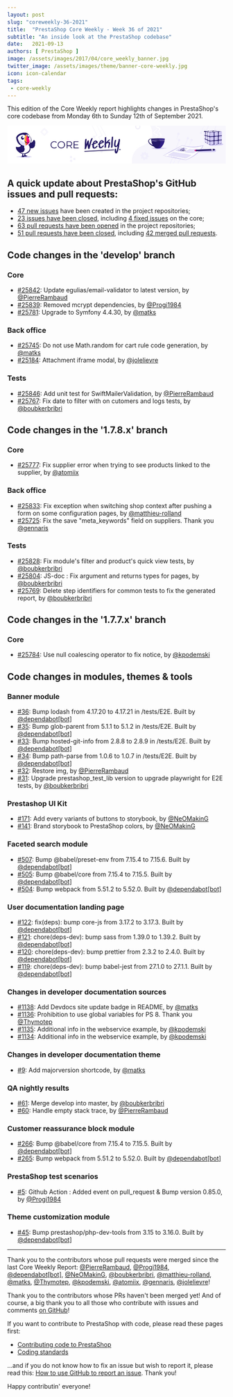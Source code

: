 ```yaml
---
layout: post
slug: "coreweekly-36-2021"
title:  "PrestaShop Core Weekly - Week 36 of 2021"
subtitle: "An inside look at the PrestaShop codebase"
date:   2021-09-13
authors: [ PrestaShop ]
image: /assets/images/2017/04/core_weekly_banner.jpg
twitter_image: /assets/images/theme/banner-core-weekly.jpg
icon: icon-calendar
tags:
 - core-weekly
---
```


This edition of the Core Weekly report highlights changes in PrestaShop's core codebase from Monday 6th to Sunday 12th of September 2021.

![Core Weekly banner](/assets/images/2018/12/banner-core-weekly.jpg)


## A quick update about PrestaShop's GitHub issues and pull requests:

- [47 new issues](https://github.com/search?q=org%3APrestaShop+is%3Apublic++-repo%3Aprestashop%2Fprestashop.github.io++is%3Aissue+created%3A2021-09-06..2021-09-12) have been created in the project repositories;
- [23 issues have been closed](https://github.com/search?q=org%3APrestaShop+is%3Apublic++-repo%3Aprestashop%2Fprestashop.github.io++is%3Aissue+closed%3A2021-09-06..2021-09-12), including [4 fixed issues](https://github.com/search?q=org%3APrestaShop+is%3Apublic++-repo%3Aprestashop%2Fprestashop.github.io++is%3Aissue+label%3Afixed+closed%3A2021-09-06..2021-09-12) on the core;
- [63 pull requests have been opened](https://github.com/search?q=org%3APrestaShop+is%3Apublic++-repo%3Aprestashop%2Fprestashop.github.io++is%3Apr+created%3A2021-09-06..2021-09-12) in the project repositories;
- [51 pull requests have been closed](https://github.com/search?q=org%3APrestaShop+is%3Apublic++-repo%3Aprestashop%2Fprestashop.github.io++is%3Apr+closed%3A2021-09-06..2021-09-12), including [42 merged pull requests](https://github.com/search?q=org%3APrestaShop+is%3Apublic++-repo%3Aprestashop%2Fprestashop.github.io++is%3Apr+merged%3A2021-09-06..2021-09-12).
        


## Code changes in the 'develop' branch


### Core
* [#25842](https://github.com/PrestaShop/PrestaShop/pull/25842): Update egulias/email-validator to latest version, by [@PierreRambaud](https://github.com/PierreRambaud)
* [#25839](https://github.com/PrestaShop/PrestaShop/pull/25839): Removed mcrypt dependencies, by [@Progi1984](https://github.com/Progi1984)
* [#25781](https://github.com/PrestaShop/PrestaShop/pull/25781): Upgrade to Symfony 4.4.30, by [@matks](https://github.com/matks)


### Back office
* [#25745](https://github.com/PrestaShop/PrestaShop/pull/25745): Do not use Math.random for cart rule code generation, by [@matks](https://github.com/matks)
* [#25184](https://github.com/PrestaShop/PrestaShop/pull/25184): Attachment iframe modal, by [@jolelievre](https://github.com/jolelievre)


### Tests
* [#25846](https://github.com/PrestaShop/PrestaShop/pull/25846): Add unit test for SwiftMailerValidation, by [@PierreRambaud](https://github.com/PierreRambaud)
* [#25767](https://github.com/PrestaShop/PrestaShop/pull/25767): Fix date to filter with on cutomers and logs tests, by [@boubkerbribri](https://github.com/boubkerbribri)


## Code changes in the '1.7.8.x' branch


### Core
* [#25777](https://github.com/PrestaShop/PrestaShop/pull/25777): Fix supplier error when trying to see products linked to the supplier, by [@atomiix](https://github.com/atomiix)


### Back office
* [#25833](https://github.com/PrestaShop/PrestaShop/pull/25833): Fix exception when switching shop context after pushing a form on some configuration pages, by [@matthieu-rolland](https://github.com/matthieu-rolland)
* [#25725](https://github.com/PrestaShop/PrestaShop/pull/25725): Fix the save "meta_keywords" field on suppliers. Thank you [@gennaris](https://github.com/gennaris)


### Tests
* [#25828](https://github.com/PrestaShop/PrestaShop/pull/25828): Fix module's filter and product's quick view tests, by [@boubkerbribri](https://github.com/boubkerbribri)
* [#25804](https://github.com/PrestaShop/PrestaShop/pull/25804): JS-doc : Fix argument and returns types for pages, by [@boubkerbribri](https://github.com/boubkerbribri)
* [#25769](https://github.com/PrestaShop/PrestaShop/pull/25769): Delete step identifiers for common tests to fix the generated report, by [@boubkerbribri](https://github.com/boubkerbribri)


## Code changes in the '1.7.7.x' branch


### Core
* [#25784](https://github.com/PrestaShop/PrestaShop/pull/25784): Use null coalescing operator to fix notice, by [@kpodemski](https://github.com/kpodemski)


## Code changes in modules, themes & tools


### Banner module
* [#36](https://github.com/PrestaShop/ps_banner/pull/36): Bump lodash from 4.17.20 to 4.17.21 in /tests/E2E. Built by [@dependabot[bot]](https://github.com/apps/dependabot)
* [#35](https://github.com/PrestaShop/ps_banner/pull/35): Bump glob-parent from 5.1.1 to 5.1.2 in /tests/E2E. Built by [@dependabot[bot]](https://github.com/apps/dependabot)
* [#33](https://github.com/PrestaShop/ps_banner/pull/33): Bump hosted-git-info from 2.8.8 to 2.8.9 in /tests/E2E. Built by [@dependabot[bot]](https://github.com/apps/dependabot)
* [#34](https://github.com/PrestaShop/ps_banner/pull/34): Bump path-parse from 1.0.6 to 1.0.7 in /tests/E2E. Built by [@dependabot[bot]](https://github.com/apps/dependabot)
* [#32](https://github.com/PrestaShop/ps_banner/pull/32): Restore img, by [@PierreRambaud](https://github.com/PierreRambaud)
* [#31](https://github.com/PrestaShop/ps_banner/pull/31): Upgrade prestashop_test_lib version to upgrade playwright for E2E tests, by [@boubkerbribri](https://github.com/boubkerbribri)


### Prestashop UI Kit
* [#171](https://github.com/PrestaShop/prestashop-ui-kit/pull/171): Add every variants of buttons to storybook, by [@NeOMakinG](https://github.com/NeOMakinG)
* [#141](https://github.com/PrestaShop/prestashop-ui-kit/pull/141): Brand storybook to PrestaShop colors, by [@NeOMakinG](https://github.com/NeOMakinG)


### Faceted search module
* [#507](https://github.com/PrestaShop/ps_facetedsearch/pull/507): Bump @babel/preset-env from 7.15.4 to 7.15.6. Built by [@dependabot[bot]](https://github.com/apps/dependabot)
* [#505](https://github.com/PrestaShop/ps_facetedsearch/pull/505): Bump @babel/core from 7.15.4 to 7.15.5. Built by [@dependabot[bot]](https://github.com/apps/dependabot)
* [#504](https://github.com/PrestaShop/ps_facetedsearch/pull/504): Bump webpack from 5.51.2 to 5.52.0. Built by [@dependabot[bot]](https://github.com/apps/dependabot)


### User documentation landing page
* [#122](https://github.com/PrestaShop/user-documentation-landing/pull/122): fix(deps): bump core-js from 3.17.2 to 3.17.3. Built by [@dependabot[bot]](https://github.com/apps/dependabot)
* [#121](https://github.com/PrestaShop/user-documentation-landing/pull/121): chore(deps-dev): bump sass from 1.39.0 to 1.39.2. Built by [@dependabot[bot]](https://github.com/apps/dependabot)
* [#120](https://github.com/PrestaShop/user-documentation-landing/pull/120): chore(deps-dev): bump prettier from 2.3.2 to 2.4.0. Built by [@dependabot[bot]](https://github.com/apps/dependabot)
* [#119](https://github.com/PrestaShop/user-documentation-landing/pull/119): chore(deps-dev): bump babel-jest from 27.1.0 to 27.1.1. Built by [@dependabot[bot]](https://github.com/apps/dependabot)


### Changes in developer documentation sources
* [#1138](https://github.com/PrestaShop/docs/pull/1138): Add Devdocs site update badge in README, by [@matks](https://github.com/matks)
* [#1136](https://github.com/PrestaShop/docs/pull/1136): Prohibition to use global variables for PS 8. Thank you [@Thymotep](https://github.com/Thymotep)
* [#1135](https://github.com/PrestaShop/docs/pull/1135): Additional info in the webservice example, by [@kpodemski](https://github.com/kpodemski)
* [#1134](https://github.com/PrestaShop/docs/pull/1134): Additional info in the webservice example, by [@kpodemski](https://github.com/kpodemski)


### Changes in developer documentation theme
* [#9](https://github.com/PrestaShop/ps-docs-theme/pull/9): Add majorversion shortcode, by [@matks](https://github.com/matks)


### QA nightly results
* [#61](https://github.com/PrestaShop/QANightlyResults/pull/61): Merge develop into master, by [@boubkerbribri](https://github.com/boubkerbribri)
* [#60](https://github.com/PrestaShop/QANightlyResults/pull/60): Handle empty stack trace, by [@PierreRambaud](https://github.com/PierreRambaud)


### Customer reassurance block module
* [#266](https://github.com/PrestaShop/blockreassurance/pull/266): Bump @babel/core from 7.15.4 to 7.15.5. Built by [@dependabot[bot]](https://github.com/apps/dependabot)
* [#265](https://github.com/PrestaShop/blockreassurance/pull/265): Bump webpack from 5.51.2 to 5.52.0. Built by [@dependabot[bot]](https://github.com/apps/dependabot)


### PrestaShop test scenarios
* [#5](https://github.com/PrestaShop/test-scenarios/pull/5): Github Action : Added event on pull_request & Bump version 0.85.0, by [@Progi1984](https://github.com/Progi1984)


### Theme customization module
* [#45](https://github.com/PrestaShop/ps_themecusto/pull/45): Bump prestashop/php-dev-tools from 3.15 to 3.16.0. Built by [@dependabot[bot]](https://github.com/apps/dependabot)


<hr />

Thank you to the contributors whose pull requests were merged since the last Core Weekly Report: [@PierreRambaud](https://github.com/PierreRambaud), [@Progi1984](https://github.com/Progi1984), [@dependabot[bot]](https://github.com/apps/dependabot), [@NeOMakinG](https://github.com/NeOMakinG), [@boubkerbribri](https://github.com/boubkerbribri), [@matthieu-rolland](https://github.com/matthieu-rolland), [@matks](https://github.com/matks), [@Thymotep](https://github.com/Thymotep), [@kpodemski](https://github.com/kpodemski), [@atomiix](https://github.com/atomiix), [@gennaris](https://github.com/gennaris), [@jolelievre](https://github.com/jolelievre)!

Thank you to the contributors whose PRs haven't been merged yet! And of course, a big thank you to all those who contribute with issues and comments [on GitHub](https://github.com/PrestaShop/PrestaShop)!

If you want to contribute to PrestaShop with code, please read these pages first:

 * [Contributing code to PrestaShop](https://devdocs.prestashop.com/1.7/contribute/contribution-guidelines/)
 * [Coding standards](https://devdocs.prestashop.com/1.7/development/coding-standards/)

...and if you do not know how to fix an issue but wish to report it, please read this: [How to use GitHub to report an issue](https://devdocs.prestashop.com/1.7/contribute/contribute-reporting-issues/). Thank you!

Happy contributin' everyone!

